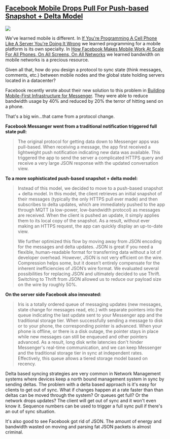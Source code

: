## [Facebook Mobile Drops Pull For Push-based Snapshot + Delta Model](/blog/2014/10/20/facebook-mobile-drops-pull-for-push-based-snapshot-delta-mod.html)

    

    

![](https://farm4.staticflickr.com/3954/15340556948_f2df0cf4b7_m.jpg)

We've learned mobile is different. In [If You're Programming A Cell Phone Like A Server You're Doing It Wrong](http://highscalability.com/blog/2013/9/18/if-youre-programming-a-cell-phone-like-a-server-youre-doing.html) we learned programming for a mobile platform is its own specialty. In [How Facebook Makes Mobile Work At Scale For All Phones, On All Screens, On All Networks](http://highscalability.com/blog/2014/9/22/how-facebook-makes-mobile-work-at-scale-for-all-phones-on-al.html) we learned bandwidth on mobile networks is a precious resource. 

Given all that, how do you design a protocol to sync state (think messages, comments, etc.) between mobile nodes and the global state holding servers located in a datacenter?

Facebook recently wrote about their new solution to this problem in [Building Mobile-First Infrastructure for Messenger](https://code.facebook.com/posts/820258981365363/building-mobile-first-infrastructure-for-messenger/). They were able to reduce bandwidth usage by 40% and reduced by 20% the terror of hitting send on a phone.

That's a big win...that came from a protocol change.

**Facebook Messanger went from a traditional notification triggered full state pull:**

> The original protocol for getting data down to Messenger apps was pull-based. When receiving a message, the app first received a lightweight push notification indicating new data was available. This triggered the app to send the server a complicated HTTPS query and receive a very large JSON response with the updated conversation view.

**To a more sophisticated push-based snapshot + delta model:**

> Instead of this model, we decided to move to a push-based snapshot + delta model. In this model, the client retrieves an initial snapshot of their messages (typically the only HTTPS pull ever made) and then subscribes to delta updates, which are immediately pushed to the app through MQTT (a low-power, low-bandwidth protocol) as messages are received. When the client is pushed an update, it simply applies them to its local copy of the snapshot. As a result, without ever making an HTTPS request, the app can quickly display an up-to-date view.
> 
> We further optimized this flow by moving away from JSON encoding for the messages and delta updates. JSON is great if you need a flexible, human-readable format for transferring data without a lot of developer overhead. However, JSON is not very efficient on the wire. Compression helps some, but it doesn’t entirely compensate for the inherent inefficiencies of JSON’s wire format. We evaluated several possibilities for replacing JSON and ultimately decided to use Thrift. Switching to Thrift from JSON allowed us to reduce our payload size on the wire by roughly 50%.

**On the server side Facebook also innovated:** 

> Iris is a totally ordered queue of messaging updates (new messages, state change for messages read, etc.) with separate pointers into the queue indicating the last update sent to your Messenger app and the traditional storage tier. When successfully sending a message to disk or to your phone, the corresponding pointer is advanced. When your phone is offline, or there is a disk outage, the pointer stays in place while new messages can still be enqueued and other pointers advanced. As a result, long disk write latencies don't hinder Messenger's real-time communication, and we can keep Messenger and the traditional storage tier in sync at independent rates. Effectively, this queue allows a tiered storage model based on recency.

Delta based syncing strategies are very common in Network Management systems where devices keep a north bound management system in sync by sending deltas. The problem with a delta based approach is it's easy for clients to get out of sync. What if changes happen at a rate faster than than deltas can be moved through the system? Or queues get full? Or the network drops updates? The client will get out of sync and it won't even know it. Sequence numbers can be used to trigger a full sync pull if there's an out of sync situation.

It's also good to see Facebook got rid of JSON. The amount of energy and bandwidth wasted on moving and parsing fat JSON packets is almost criminal.

    